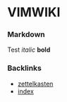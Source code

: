 # VIMWIKI

### Markdown

Test *italic* **bold**


### Backlinks
* [zettelkasten](zettelkasten)
* [index](index)
